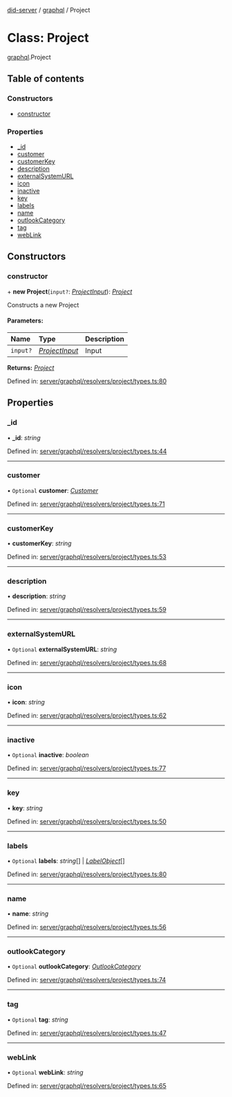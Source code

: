[did-server](../README.md) / [graphql](../modules/graphql.md) / Project

# Class: Project

[graphql](../modules/graphql.md).Project

## Table of contents

### Constructors

- [constructor](graphql.project.md#constructor)

### Properties

- [\_id](graphql.project.md#_id)
- [customer](graphql.project.md#customer)
- [customerKey](graphql.project.md#customerkey)
- [description](graphql.project.md#description)
- [externalSystemURL](graphql.project.md#externalsystemurl)
- [icon](graphql.project.md#icon)
- [inactive](graphql.project.md#inactive)
- [key](graphql.project.md#key)
- [labels](graphql.project.md#labels)
- [name](graphql.project.md#name)
- [outlookCategory](graphql.project.md#outlookcategory)
- [tag](graphql.project.md#tag)
- [webLink](graphql.project.md#weblink)

## Constructors

### constructor

\+ **new Project**(`input?`: [*ProjectInput*](graphql.projectinput.md)): [*Project*](graphql.project.md)

Constructs a new Project

#### Parameters:

Name | Type | Description |
:------ | :------ | :------ |
`input?` | [*ProjectInput*](graphql.projectinput.md) | Input    |

**Returns:** [*Project*](graphql.project.md)

Defined in: [server/graphql/resolvers/project/types.ts:80](https://github.com/Puzzlepart/did/blob/5da6768a/server/graphql/resolvers/project/types.ts#L80)

## Properties

### \_id

• **\_id**: *string*

Defined in: [server/graphql/resolvers/project/types.ts:44](https://github.com/Puzzlepart/did/blob/5da6768a/server/graphql/resolvers/project/types.ts#L44)

___

### customer

• `Optional` **customer**: [*Customer*](graphql.customer.md)

Defined in: [server/graphql/resolvers/project/types.ts:71](https://github.com/Puzzlepart/did/blob/5da6768a/server/graphql/resolvers/project/types.ts#L71)

___

### customerKey

• **customerKey**: *string*

Defined in: [server/graphql/resolvers/project/types.ts:53](https://github.com/Puzzlepart/did/blob/5da6768a/server/graphql/resolvers/project/types.ts#L53)

___

### description

• **description**: *string*

Defined in: [server/graphql/resolvers/project/types.ts:59](https://github.com/Puzzlepart/did/blob/5da6768a/server/graphql/resolvers/project/types.ts#L59)

___

### externalSystemURL

• `Optional` **externalSystemURL**: *string*

Defined in: [server/graphql/resolvers/project/types.ts:68](https://github.com/Puzzlepart/did/blob/5da6768a/server/graphql/resolvers/project/types.ts#L68)

___

### icon

• **icon**: *string*

Defined in: [server/graphql/resolvers/project/types.ts:62](https://github.com/Puzzlepart/did/blob/5da6768a/server/graphql/resolvers/project/types.ts#L62)

___

### inactive

• `Optional` **inactive**: *boolean*

Defined in: [server/graphql/resolvers/project/types.ts:77](https://github.com/Puzzlepart/did/blob/5da6768a/server/graphql/resolvers/project/types.ts#L77)

___

### key

• **key**: *string*

Defined in: [server/graphql/resolvers/project/types.ts:50](https://github.com/Puzzlepart/did/blob/5da6768a/server/graphql/resolvers/project/types.ts#L50)

___

### labels

• `Optional` **labels**: *string*[] \| [*LabelObject*](graphql.labelobject.md)[]

Defined in: [server/graphql/resolvers/project/types.ts:80](https://github.com/Puzzlepart/did/blob/5da6768a/server/graphql/resolvers/project/types.ts#L80)

___

### name

• **name**: *string*

Defined in: [server/graphql/resolvers/project/types.ts:56](https://github.com/Puzzlepart/did/blob/5da6768a/server/graphql/resolvers/project/types.ts#L56)

___

### outlookCategory

• `Optional` **outlookCategory**: [*OutlookCategory*](graphql.outlookcategory.md)

Defined in: [server/graphql/resolvers/project/types.ts:74](https://github.com/Puzzlepart/did/blob/5da6768a/server/graphql/resolvers/project/types.ts#L74)

___

### tag

• `Optional` **tag**: *string*

Defined in: [server/graphql/resolvers/project/types.ts:47](https://github.com/Puzzlepart/did/blob/5da6768a/server/graphql/resolvers/project/types.ts#L47)

___

### webLink

• `Optional` **webLink**: *string*

Defined in: [server/graphql/resolvers/project/types.ts:65](https://github.com/Puzzlepart/did/blob/5da6768a/server/graphql/resolvers/project/types.ts#L65)
